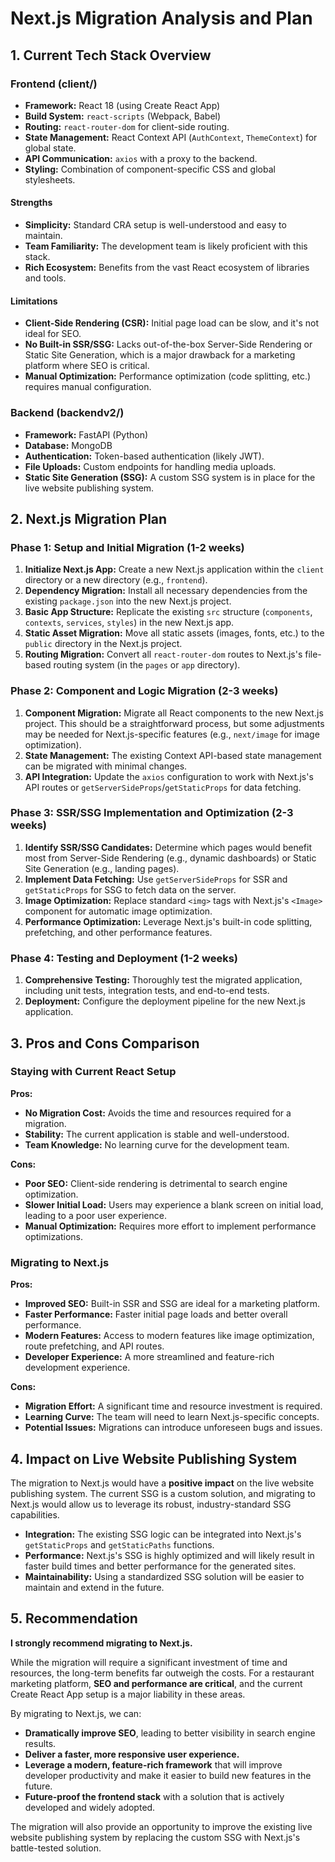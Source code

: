 # Next.js Migration Analysis and Plan

## 1. Current Tech Stack Overview

### Frontend (client/)

*   **Framework:** React 18 (using Create React App)
*   **Build System:** `react-scripts` (Webpack, Babel)
*   **Routing:** `react-router-dom` for client-side routing.
*   **State Management:** React Context API (`AuthContext`, `ThemeContext`) for global state.
*   **API Communication:** `axios` with a proxy to the backend.
*   **Styling:** Combination of component-specific CSS and global stylesheets.

#### Strengths

*   **Simplicity:** Standard CRA setup is well-understood and easy to maintain.
*   **Team Familiarity:** The development team is likely proficient with this stack.
*   **Rich Ecosystem:** Benefits from the vast React ecosystem of libraries and tools.

#### Limitations

*   **Client-Side Rendering (CSR):** Initial page load can be slow, and it's not ideal for SEO.
*   **No Built-in SSR/SSG:** Lacks out-of-the-box Server-Side Rendering or Static Site Generation, which is a major drawback for a marketing platform where SEO is critical.
*   **Manual Optimization:** Performance optimization (code splitting, etc.) requires manual configuration.

### Backend (backendv2/)

*   **Framework:** FastAPI (Python)
*   **Database:** MongoDB
*   **Authentication:** Token-based authentication (likely JWT).
*   **File Uploads:** Custom endpoints for handling media uploads.
*   **Static Site Generation (SSG):** A custom SSG system is in place for the live website publishing system.

## 2. Next.js Migration Plan

### Phase 1: Setup and Initial Migration (1-2 weeks)

1.  **Initialize Next.js App:** Create a new Next.js application within the `client` directory or a new directory (e.g., `frontend`).
2.  **Dependency Migration:** Install all necessary dependencies from the existing `package.json` into the new Next.js project.
3.  **Basic App Structure:** Replicate the existing `src` structure (`components`, `contexts`, `services`, `styles`) in the new Next.js app.
4.  **Static Asset Migration:** Move all static assets (images, fonts, etc.) to the `public` directory in the Next.js project.
5.  **Routing Migration:** Convert all `react-router-dom` routes to Next.js's file-based routing system (in the `pages` or `app` directory).

### Phase 2: Component and Logic Migration (2-3 weeks)

1.  **Component Migration:** Migrate all React components to the new Next.js project. This should be a straightforward process, but some adjustments may be needed for Next.js-specific features (e.g., `next/image` for image optimization).
2.  **State Management:** The existing Context API-based state management can be migrated with minimal changes.
3.  **API Integration:** Update the `axios` configuration to work with Next.js's API routes or `getServerSideProps`/`getStaticProps` for data fetching.

### Phase 3: SSR/SSG Implementation and Optimization (2-3 weeks)

1.  **Identify SSR/SSG Candidates:** Determine which pages would benefit most from Server-Side Rendering (e.g., dynamic dashboards) or Static Site Generation (e.g., landing pages).
2.  **Implement Data Fetching:** Use `getServerSideProps` for SSR and `getStaticProps` for SSG to fetch data on the server.
3.  **Image Optimization:** Replace standard `<img>` tags with Next.js's `<Image>` component for automatic image optimization.
4.  **Performance Optimization:** Leverage Next.js's built-in code splitting, prefetching, and other performance features.

### Phase 4: Testing and Deployment (1-2 weeks)

1.  **Comprehensive Testing:** Thoroughly test the migrated application, including unit tests, integration tests, and end-to-end tests.
2.  **Deployment:** Configure the deployment pipeline for the new Next.js application.

## 3. Pros and Cons Comparison

### Staying with Current React Setup

**Pros:**

*   **No Migration Cost:** Avoids the time and resources required for a migration.
*   **Stability:** The current application is stable and well-understood.
*   **Team Knowledge:** No learning curve for the development team.

**Cons:**

*   **Poor SEO:** Client-side rendering is detrimental to search engine optimization.
*   **Slower Initial Load:** Users may experience a blank screen on initial load, leading to a poor user experience.
*   **Manual Optimization:** Requires more effort to implement performance optimizations.

### Migrating to Next.js

**Pros:**

*   **Improved SEO:** Built-in SSR and SSG are ideal for a marketing platform.
*   **Faster Performance:** Faster initial page loads and better overall performance.
*   **Modern Features:** Access to modern features like image optimization, route prefetching, and API routes.
*   **Developer Experience:** A more streamlined and feature-rich development experience.

**Cons:**

*   **Migration Effort:** A significant time and resource investment is required.
*   **Learning Curve:** The team will need to learn Next.js-specific concepts.
*   **Potential Issues:** Migrations can introduce unforeseen bugs and issues.

## 4. Impact on Live Website Publishing System

The migration to Next.js would have a **positive impact** on the live website publishing system. The current SSG is a custom solution, and migrating to Next.js would allow us to leverage its robust, industry-standard SSG capabilities.

*   **Integration:** The existing SSG logic can be integrated into Next.js's `getStaticProps` and `getStaticPaths` functions.
*   **Performance:** Next.js's SSG is highly optimized and will likely result in faster build times and better performance for the generated sites.
*   **Maintainability:** Using a standardized SSG solution will be easier to maintain and extend in the future.

## 5. Recommendation

**I strongly recommend migrating to Next.js.**

While the migration will require a significant investment of time and resources, the long-term benefits far outweigh the costs. For a restaurant marketing platform, **SEO and performance are critical**, and the current Create React App setup is a major liability in these areas.

By migrating to Next.js, we can:

*   **Dramatically improve SEO**, leading to better visibility in search engine results.
*   **Deliver a faster, more responsive user experience.**
*   **Leverage a modern, feature-rich framework** that will improve developer productivity and make it easier to build new features in the future.
*   **Future-proof the frontend stack** with a solution that is actively developed and widely adopted.

The migration will also provide an opportunity to improve the existing live website publishing system by replacing the custom SSG with Next.js's battle-tested solution.